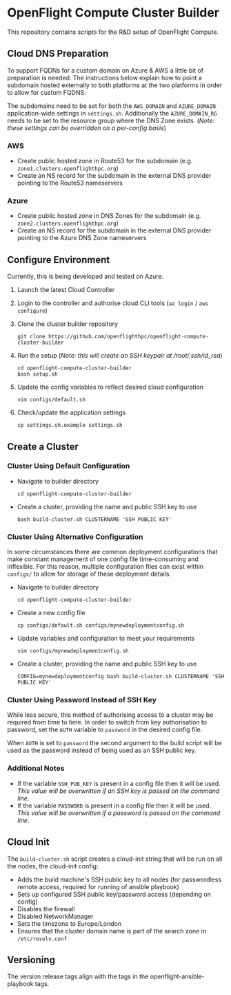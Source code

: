 # OpenFlight Compute Cluster Builder

This repository contains scripts for the R&D setup of OpenFlight Compute.

## Cloud DNS Preparation

To support FQDNs for a custom domain on Azure & AWS a little bit of preparation is needed. The instructions below explain how to point a subdomain hosted externally to both platforms at the two platforms in order to allow for custom FQDNS.

The subdomains need to be set for both the `AWS_DOMAIN` and `AZURE_DOMAIN` application-wide settings in `settings.sh`. Additionally the `AZURE_DOMAIN_RG` needs to be set to the resource group where the DNS Zone exists. (_Note: these settings can be overridden on a per-config basis_)

### AWS

- Create public hosted zone in Route53 for the subdomain (e.g. `zone1.clusters.openflighthpc.org`)
- Create an NS record for the subdomain in the external DNS provider pointing to the Route53 nameservers 

### Azure

- Create public hosted zone in DNS Zones for the subdomain (e.g. `zone2.clusters.openflighthpc.org`)
- Create an NS record for the subdomain in the external DNS provider pointing to the Azure DNS Zone nameservers

## Configure Environment

Currently, this is being developed and tested on Azure.

1. Launch the latest Cloud Controller

2. Login to the controller and authorise cloud CLI tools (`az login` / `aws configure`)

3. Clone the cluster builder repository

    ```
    git clone https://github.com/openflighthpc/openflight-compute-cluster-builder
    ```

4. Run the setup (*Note: this will create an SSH keypair at /root/.ssh/id_rsa*)

    ```
    cd openflight-compute-cluster-builder
    bash setup.sh
    ```

5. Update the config variables to reflect desired cloud configuration

   ```
   vim configs/default.sh
   ```

6. Check/update the application settings

   ```
   cp settings.sh.example settings.sh
   ```

## Create a Cluster

### Cluster Using Default Configuration

- Navigate to builder directory

    ```
    cd openflight-compute-cluster-builder
    ```

- Create a cluster, providing the name and public SSH key to use

    ```
    bash build-cluster.sh CLUSTERNAME 'SSH PUBLIC KEY'
    ```

### Cluster Using Alternative Configuration

In some circumstances there are common deployment configurations that make constant management of one config file time-consuming and inflexible. For this reason, multiple configuration files can exist within `configs/` to allow for storage of these deployment details.

- Navigate to builder directory

    ```
    cd openflight-compute-cluster-builder
    ```

- Create a new config file

    ```
    cp configs/default.sh configs/mynewdeploymentconfig.sh
    ```

- Update variables and configuration to meet your requirements

   ```
   vim configs/mynewdeploymentconfig.sh
   ```

- Create a cluster, providing the name and public SSH key to use

    ```
    CONFIG=mynewdeploymentconfig bash build-cluster.sh CLUSTERNAME 'SSH PUBLIC KEY'
    ```

### Cluster Using Password Instead of SSH Key

While less secure, this method of authorising access to a cluster may be required from time to time. In order to switch from key authorisation to password, set the `AUTH` variable to `password` in the desired config file.

When `AUTH` is set to `password` the second argument to the build script will be used as the password instead of being used as an SSH public key.

### Additional Notes

- If the variable `SSH_PUB_KEY` is present in a config file then it will be used. *This value will be overwritten if an SSH key is passed on the command line*.
- If the variable `PASSWORD` is present in a config file then it will be used. *This value will be overwritten if a password is passed on the command line*.

## Cloud Init

The `build-cluster.sh` script creates a cloud-init string that will be run on all the nodes, the cloud-init config:
- Adds the build machine's SSH public key to all nodes (for passwordless remote access, required for running of ansible playbook)
- Sets up configured SSH public key/password access (depending on config) 
- Disables the firewall
- Disabled NetworkManager
- Sets the timezone to Europe/London
- Ensures that the cluster domain name is part of the search zone in `/etc/resolv.conf`

## Versioning

The version release tags align with the tags in the openflight-ansible-playbook tags.
